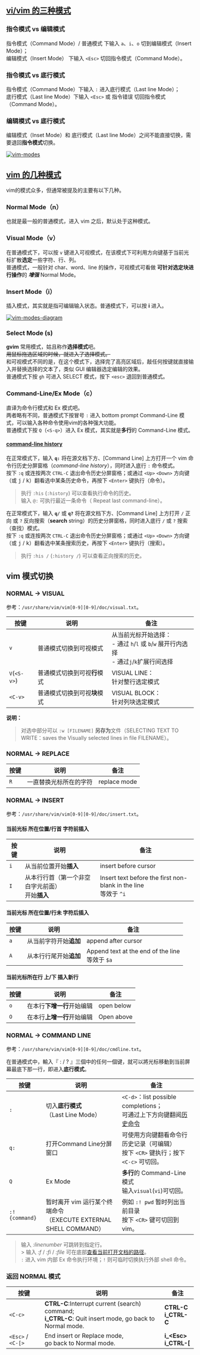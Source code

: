 ## [vi/vim 的三种模式](http://blog.csdn.net/motor87/article/details/5848501)
### 指令模式 vs 编辑模式
指令模式（Command Mode）/ 普通模式 下输入 `a`、`i`、`o` 切到编辑模式（Insert Mode）；  
编辑模式（Insert Mode） 下输入 `<Esc>` 切回指令模式（Command Mode）。

### 指令模式 vs 底行模式
指令模式（Command Mode）下输入 `:` 进入底行模式（Last line Mode）；  
底行模式（Last line Mode）下输入 `<Esc>` 或 指令错误 切回指令模式（Command Mode）。

### 编辑模式 vs 底行模式
编辑模式（Inset Mode）和 底行模式（Last line Mode）之间不能直接切换，需要退回**指令模式**切换。

[![vim-modes](images/vim-modes.png)](http://www.live-in.org/archives/774.html)

## [vim 的几种模式](http://haoxiang.org/2011/09/vim-modes-and-mappin/)
vim的模式众多，但通常被提及的主要有以下几种。

### Normal Mode（n）
也就是最一般的普通模式，进入 vim 之后，默认处于这种模式。

### Visual Mode（v）
在普通模式下，可以按 `v` 键进入可视模式，在该模式下可利用方向键基于当前光标扩散**选定**一些字符、行、列。  
普通模式，一般针对 char、word、line 的操作，可视模式可看做 **可针对选定块进行操作**的 ***增强***  Normal Mode。

### Insert Mode（i）
插入模式，其实就是指可编辑输入状态。普通模式下，可以按 **i** 进入。

[![vim-modes-diagram](images/vim-modes-diagram.jpg)](http://ww4.sinaimg.cn/mw690/6941baebgw1er8gsaqhghj20go0bqmxm.jpg)

### Select Mode (s)
**gvim** 常用模式，姑且称作**选择模式**吧。  
<del>用鼠标拖选区域的时候，就进入了选择模式。</del>  
和可视模式不同的是，在这个模式下，选择完了高亮区域后，敲任何按键就直接输入并替换选择的文本了，类似 GUI 编辑器选定编辑的效果。  
普通模式下按 `gh` 可进入 SELECT 模式，按下 `<esc>` 退回到普通模式。

### Command-Line/Ex Mode（c）
直译为命令行模式和 Ex 模式吧。  
两者略有不同，普通模式下按冒号 `:` 进入 bottom prompt Command-Line 模式，可以输入各种命令使用vim的各种强大功能。  
普通模式下按 `Q`（`<S-q>`）进入 Ex 模式，其实就是**多行**的 Command-Line 模式。

#### [command-line history](http://vim.wikia.com/wiki/Using_command-line_history)
在正常模式下，输入 **`q:`** 将在源文档下方、[Command Line] 上方打开一个 vim 命令行历史分屏窗格（*command-line history*），同时进入底行 `:` 命令模式。  
按下 `:q` 或连按两次 `CTRL-C` 退出命令历史分屏窗格；或通过 `<Up>` `<Down>` 方向键（或 <kbd>j</kbd>  / <kbd>k</kbd>）翻看选中某条历史命令，再按下 `<Enter>` 键执行（命令）。  

> 执行 `:his` (`:history`) 可以查看执行命令的历史。  
> 输入 `@:` 可执行最近一条命令（ Repeat last command-line）。  

在正常模式下，输入 **`q/`** 或 **`q?`** 将在源文档下方、[Command Line] 上方打开 `/` 正向 或 `?` 反向搜索（**search** string）的历史分屏窗格，同时进入底行 `/` 或 `?` 搜索（查找）模式。  
按下 `:q` 或连按两次 `CTRL-C` 退出命令历史分屏窗格；或通过 `<Up>` `<Down>` 方向键（或 <kbd>j</kbd>  / <kbd>k</kbd>）翻看选中某条搜索历史，再按下 `<Enter>` 键执行（搜索）。  

> 执行 `:his /` (`:history /`) 可以查看正向搜索的历史。

## vim 模式切换
### NORMAL -> VISUAL
参考：`/usr/share/vim/vim[0-9][0-9]/doc/visual.txt`。

按键         | 说明                | 备注
------------|---------------------|--------
`v`           | 普通模式切换到可视模式 | 从当前光标开始选择：<br/>- 通过 `h`/`l` 或 `b`/`w` 展开行内选择<br/>- 通过`j`/`k`扩展行间选择
`V`(`<S-v>`)    | 普通模式切换到可视**行**模式 | VISUAL LINE：<br/>针对整行选定模式
`<C-v>`       | 普通模式切换到可视**块**模式 | VISUAL BLOCK：<br/>针对列块选定模式

**说明：**

> 对选中部分可以 `:w [FILENAME]` **另存为**文件（SELECTING TEXT TO WRITE：saves the Visually selected lines in file FILENAME）。

### NORMAL -> REPLACE

按键           | 说明                | 备注
--------------|--------------------|--------
`R`             | 一直替换光标所在的字符 | replace mode

### NORMAL -> INSERT
参考：`/usr/share/vim/vim[0-9][0-9]/doc/insert.txt`。

#### 当前光标 所在位置/行首 字符前插入

按键          | 说明                | 备注
-------------|---------------------|--------
`i`            | 从当前位置开始**插入** | insert before cursor
`I`            | 从本行行首（第一个非空白字元前面）<br/>开始**插入** |  Insert text before the first non-blank in the line<br/>等效于 `^i`

#### 当前光标 所在位置/行未 字符后插入

按键          | 说明                 | 备注
-------------|---------------------|--------
`a`            | 从当前字符开始**追加**     | append after cursor
`A`            | 从本行行尾开始**追加**     | Append text at the end of the line<br>等效于 `$a`

#### 当前光标所在行 上/下 插入新行

按键          | 说明                | 备注
-------------|---------------------|--------
`o`            | 在本行**下增一行**开始编辑  | open below
`O`            | 在本行**上增一行**开始编辑  | Open above

### NORMAL -> COMMAND LINE
参考：`/usr/share/vim/vim[0-9][0-9]/doc/cmdline.txt`。

在普通模式中，輸入『 : / ? 』三個中的任何一個键，就可以將光标移動到当前屏幕最底下那一行，即进入**底行模式**。

按键           | 说明                   | 备注
--------------|------------------------|--------
`:`           | 切入**底行模式**<br>（Last Line Mode）| `<C-d>`：list possible completions；<br>可通过上下方向键翻阅[历史命令](http://blog.sina.com.cn/s/blog_5ac88b350100an4p.html)
`q:`          | 打开Command Line分屏窗口 | 可使用方向键翻看命令行历史记录（可编辑）<br/>按下 `<CR>` 键执行；按下 `<C-c>` 可切回。
`Q`           | Ex Mode                | **多行**的 Command-Line 模式<br>输入`visual`(`vi`)可切回。
`:! {command}`	| 暂时离开 vim 运行某个终端命令<br>（EXECUTE EXTERNAL SHELL COMMAND） | 例如 `:! pwd` 暂时列出当前目录<br>按下 `<CR>` 键可切回到 vim。

> 输入 *:linenumber* 可跳转到指定行。  
	> 输入 *:f* / *:fi* / *:file* 可在底部[查看当前打开文档的路径](http://blog.csdn.net/juneman/article/details/42425997)。  
> `:` 进入 vim 内部 Ex 命令执行环境；`!` 则可临时切换执行外部 shell 命令。   

### 返回 NORMAL 模式
按键           | 说明                   | 备注
--------------|------------------------|--------
`<C-c>`       | **CTRL-C**:Interrupt current (search) command; <br/>**i_CTRL-C**: Quit insert mode, go back to Normal mode. | **CTRL-C**<br/>**i_CTRL-C**
`<Esc>` / `<C-[>` | End insert or Replace mode, <br/>go back to Normal mode. | **i_\<Esc\>**<br/>**i_CTRL-\[**
